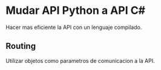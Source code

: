 # Mudar API Python a API C# 
Hacer mas eficiente la API con un lenguaje compilado. 

## Routing
Utilizar objetos como parametros de comunicacion a la API.